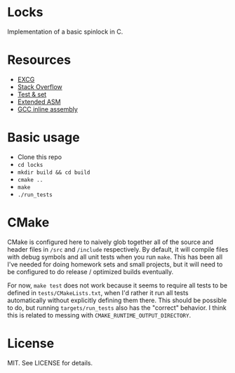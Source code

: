 # Locks

Implementation of a basic spinlock in C.

# Resources

 * [EXCG](http://x86.renejeschke.de/html/file_module_x86_id_328.html)
 * [Stack Overflow](http://stackoverflow.com/questions/22424209/tsl-instruction-reference)
 * [Test & set](https://en.wikipedia.org/wiki/Test-and-set)
 * [Extended ASM](https://gcc.gnu.org/onlinedocs/gcc/Extended-Asm.html#Clobbers)
 * [GCC inline assembly](http://www.ibiblio.org/gferg/ldp/GCC-Inline-Assembly-HOWTO.html#s5)


Basic usage
====
 * Clone this repo
 * `cd locks`
 * `mkdir build && cd build`
 * `cmake ..`
 * `make`
 * `./run_tests`

CMake
====

CMake is configured here to naively glob together all of the source and header files in `/src` and `/include` respectively. By default, it will compile files with debug symbols and all unit tests when you run `make`. This has been all I've needed for doing homework sets and small projects, but it will need to be configured to do release / optimized builds eventually.

For now, `make test` does not work because it seems to require all tests to be defined in `tests/CMakeLists.txt`, when I'd rather it run all tests automatically without explicitly defining them there. This should be possible to do, but running `targets/run_tests` also has the "correct" behavior. I think this is related to messing with `CMAKE_RUNTIME_OUTPUT_DIRECTORY`. 


License
====

MIT. See LICENSE for details.

